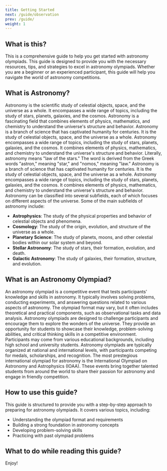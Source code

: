 ```yaml
---
title: Getting Started
next: /guide/observation
prev: /guide/
weight: 1
---
```


## What is this?

This is a comprehensive guide to help you get started with astronomy olympiads. This guide is designed to provide you with the necessary resources, tips, and strategies to excel in astronomy olympiads. Whether you are a beginner or an experienced participant, this guide will help you navigate the world of astronomy competitions.

## What is Astronomy?

Astronomy is the scientific study of celestial objects, space, and the universe as a whole. It encompasses a wide range of topics, including the study of stars, planets, galaxies, and the cosmos. Astronomy is a fascinating field that combines elements of physics, mathematics, and chemistry to understand the universe's structure and behavior.
Astronomy is a branch of science that has captivated humanity for centuries. It is the study of celestial objects, space, and the universe as a whole. Astronomy encompasses a wide range of topics, including the study of stars, planets, galaxies, and the cosmos. It combines elements of physics, mathematics, and chemistry to understand the universe's structure and behavior.
Literally, astronomy means "law of the stars." The word is derived from the Greek words "astron," meaning "star," and "nomos," meaning "law." Astronomy is a branch of science that has captivated humanity for centuries. It is the study of celestial objects, space, and the universe as a whole. Astronomy encompasses a wide range of topics, including the study of stars, planets, galaxies, and the cosmos. It combines elements of physics, mathematics, and chemistry to understand the universe's structure and behavior.
Astronomy can be classified into several subfields, each of which focuses on different aspects of the universe. Some of the main subfields of astronomy include:

- **Astrophysics**: The study of the physical properties and behavior of celestial objects and phenomena.
- **Cosmology**: The study of the origin, evolution, and structure of the universe as a whole.
- **Planetary Science**: The study of planets, moons, and other celestial bodies within our solar system and beyond.
- **Stellar Astronomy**: The study of stars, their formation, evolution, and death.
- **Galactic Astronomy**: The study of galaxies, their formation, structure, and evolution.

## What is an Astronomy Olympiad?

An astronomy olympiad is a competitive event that tests participants' knowledge and skills in astronomy. It typically involves solving problems, conducting experiments, and answering questions related to various aspects of astronomy. The olympiad format may vary, but it often includes theoretical and practical components, such as observational tasks and data analysis.
Astronomy olympiads are designed to challenge participants and encourage them to explore the wonders of the universe. They provide an opportunity for students to showcase their knowledge, problem-solving abilities, and critical thinking skills in a competitive environment. Participants may come from various educational backgrounds, including high school and university students.
Astronomy olympiads are typically organized at national and international levels, with participants competing for medals, scholarships, and recognition. The most prestegious international olympiad for astronomy is the International Olympiad on Astronomy and Astrophysics (IOAA). These events bring together talented students from around the world to share their passion for astronomy and engage in friendly competition.

## How to use this guide?

This guide is structured to provide you with a step-by-step approach to preparing for astronomy olympiads. It covers various topics, including:

- Understanding the olympiad format and requirements
- Building a strong foundation in astronomy concepts
- Developing problem-solving skills
- Practicing with past olympiad problems

## What to do while reading this guide?

Enjoy!
